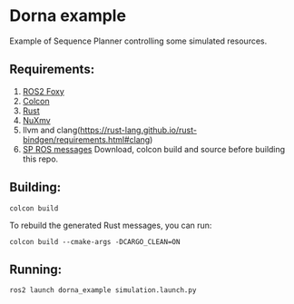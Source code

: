 Dorna example
====================

Example of Sequence Planner controlling some simulated resources.

Requirements:
-----------------
1. [ROS2 Foxy](https://index.ros.org/doc/ros2/Releases/Release-Foxy-Fitzroy/)
2. [Colcon](https://colcon.readthedocs.io/en/released/user/installation.html)
3. [Rust](https://rustup.rs/)
4. [NuXmv](https://nuxmv.fbk.eu)
5. llvm and clang(https://rust-lang.github.io/rust-bindgen/requirements.html#clang)
6. [SP ROS messages](https://github.com/sequenceplanner/sp-ros) Download, colcon build and source before building this repo.

Building:
-----------------
```
colcon build
```

To rebuild the generated Rust messages, you can run:
```
colcon build --cmake-args -DCARGO_CLEAN=ON
```

Running:
-----------------

```
ros2 launch dorna_example simulation.launch.py
```
